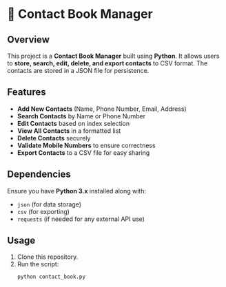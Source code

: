 # 📇 Contact Book Manager

## Overview
This project is a **Contact Book Manager** built using **Python**. It allows users to **store, search, edit, delete, and export contacts** to CSV format. The contacts are stored in a JSON file for persistence.

## Features
- **Add New Contacts** (Name, Phone Number, Email, Address)
- **Search Contacts** by Name or Phone Number
- **Edit Contacts** based on index selection
- **View All Contacts** in a formatted list
- **Delete Contacts** securely
- **Validate Mobile Numbers** to ensure correctness
- **Export Contacts** to a CSV file for easy sharing

## Dependencies
Ensure you have **Python 3.x** installed along with:
- `json` (for data storage)
- `csv` (for exporting)
- `requests` (if needed for any external API use)

## Usage
1. Clone this repository.
2. Run the script:
   ```bash
   python contact_book.py
